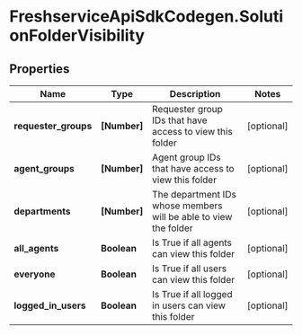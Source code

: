 # FreshserviceApiSdkCodegen.SolutionFolderVisibility

## Properties

| Name                 | Type         | Description                                                      | Notes      |
| -------------------- | ------------ | ---------------------------------------------------------------- | ---------- |
| **requester_groups** | **[Number]** | Requester group IDs that have access to view this folder         | [optional] |
| **agent_groups**     | **[Number]** | Agent group IDs that have access to view this folder             | [optional] |
| **departments**      | **[Number]** | The department IDs whose members will be able to view the folder | [optional] |
| **all_agents**       | **Boolean**  | Is True if all agents can view this folder                       | [optional] |
| **everyone**         | **Boolean**  | Is True if all users can view this folder                        | [optional] |
| **logged_in_users**  | **Boolean**  | Is True if all logged in users can view this folder              | [optional] |
